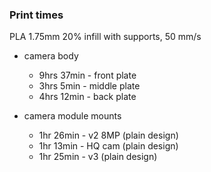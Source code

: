 ### Print times

PLA 1.75mm 20% infill with supports, 50 mm/s

- camera body
  - 9hrs 37min - front plate
  - 3hrs 5min - middle plate
  - 4hrs 12min - back plate

- camera module mounts
  - 1hr 26min - v2 8MP (plain design)
  - 1hr 13min - HQ cam (plain design)
  - 1hr 25min - v3 (plain design)
